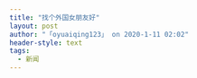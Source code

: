 ```yaml
---
title: "找个外国女朋友好"
layout: post
author: "「oyuaiqing123」 on 2020-1-11 02:02"
header-style: text
tags:
  - 新闻
---
```


<head></head>
<body>
 <br>
</body>


